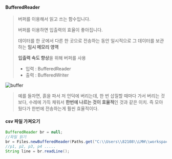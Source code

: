 #### BufferedReader

> 버퍼를 이용해서 읽고 쓰는 함수입니다.
>
> 버퍼를 이용하면 입출력의 효율이 좋아집니다.
>
> 데이터를 한 곳에서 다른 한 곳으로 전송하는 동안 일시적으로 그 데이터를 보관하는 **임시 메모리 영역**
>
> **입출력 속도 향상**을 위해 버퍼를 사용
>
> * 입력 : BufferedReader
> * 출력 : BufferedWriter



![buffer](C:\Users\82108\LMH\coding_test\TIL-for-MyungHo\기타\image\buffer.png)

> 예를 들자면, 흙을 파서 저 언덕에 버리는데, 한 번 삽질할 때마다 가서 버리는 것보다, 수레에 가득 채워서 **한번에 나르는 것이 효율적**인 것과 같은 이치. 즉 모아뒀다가 한번에 전송하는게 훨씬 효율적이다.



#### csv 파일 가져오기

```java
BufferedReader br = null;
//파일 읽기
br = Files.newBufferedReader(Paths.get("C:\\Users\\82108\\LMH\\workspace\\BRIQUE\\src\\sample.csv"));
//p1, p2, p3, p4 .....
String line = br.readLine();
```

